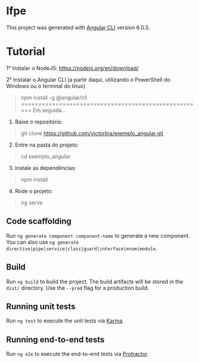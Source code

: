 # Ifpe
This project was generated with [Angular CLI](https://github.com/angular/angular-cli) version 6.0.5.

# Tutorial
1° Instalar o NodeJS:
https://nodejs.org/en/download/

2° Instalar o Angular CLI (a partir daqui, utilizando o PowerShell do Windows ou o terminal do linux)
>   npm install -g @angular/cli
=====================================================
Em seguida...

1. Baixe o repositório:
>   git clone https://github.com/victorlira/exemplo_angular.git

2. Entre na pasta do projeto:
>   cd exemplo_angular

3. Instale as dependências:
>   npm install

4. Rode o projeto:
>   ng serve

## Code scaffolding
Run `ng generate component component-name` to generate a new component. You can also use `ng generate directive|pipe|service|class|guard|interface|enum|module`.

## Build
Run `ng build` to build the project. The build artifacts will be stored in the `dist/` directory. Use the `--prod` flag for a production build.

## Running unit tests
Run `ng test` to execute the unit tests via [Karma](https://karma-runner.github.io).

## Running end-to-end tests
Run `ng e2e` to execute the end-to-end tests via [Protractor](http://www.protractortest.org/).
